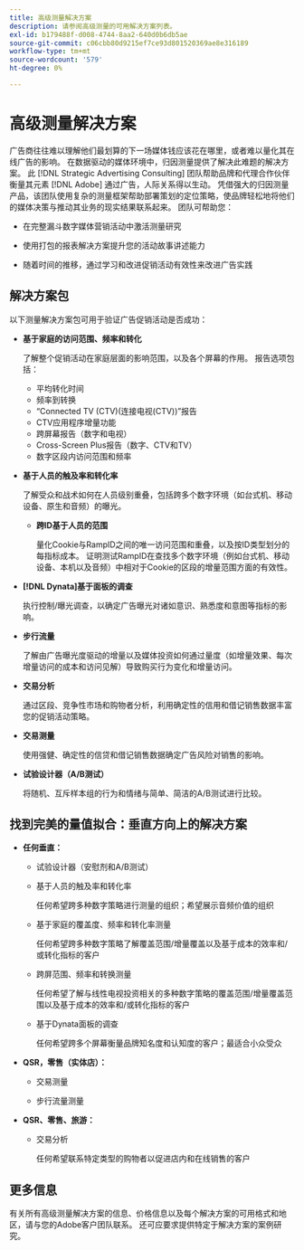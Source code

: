 ```yaml
---
title: 高级测量解决方案
description: 请参阅高级测量的可用解决方案列表。
exl-id: b179488f-d008-4744-8aa2-640d0b6db5ae
source-git-commit: c06cbb80d9215ef7ce93d801520369ae8e316189
workflow-type: tm+mt
source-wordcount: '579'
ht-degree: 0%

---
```


# 高级测量解决方案

广告商往往难以理解他们最划算的下一场媒体钱应该花在哪里，或者难以量化其在线广告的影响。 在数据驱动的媒体环境中，归因测量提供了解决此难题的解决方案。 此 [!DNL Strategic Advertising Consulting] 团队帮助品牌和代理合作伙伴衡量其元素 [!DNL Adobe] 通过广告，人际关系得以生动。 凭借强大的归因测量产品，该团队使用复杂的测量框架帮助部署策划的定位策略，使品牌轻松地将他们的媒体决策与推动其业务的现实结果联系起来。 团队可帮助您：

* 在完整漏斗数字媒体营销活动中激活测量研究

* 使用打包的报表解决方案提升您的活动故事讲述能力

* 随着时间的推移，通过学习和改进促销活动有效性来改进广告实践

## 解决方案包

以下测量解决方案包可用于验证广告促销活动是否成功：

* **基于家庭的访问范围、频率和转化**

  了解整个促销活动在家庭层面的影响范围，以及各个屏幕的作用。 报告选项包括：

   * 平均转化时间
   * 频率到转换
   * “Connected TV (CTV)(连接电视(CTV))”报告
   * CTV应用程序增量功能
   * 跨屏幕报告（数字和电视）
   * Cross-Screen Plus报告（数字、CTV和TV）
   * 数字区段内访问范围和频率

* **基于人员的触及率和转化率**

  了解受众和战术如何在人员级别重叠，包括跨多个数字环境（如台式机、移动设备、原生和音频）的曝光。

   * **跨ID基于人员的范围**

     量化Cookie与RampID之间的唯一访问范围和重叠，以及按ID类型划分的每指标成本。 证明测试RampID在查找多个数字环境（例如台式机、移动设备、本机以及音频）中相对于Cookie的区段的增量范围方面的有效性。

* **[!DNL Dynata]基于面板的调查**

  执行控制/曝光调查，以确定广告曝光对诸如意识、熟悉度和意图等指标的影响。

* **步行流量**

  了解由广告曝光度驱动的增量以及媒体投资如何通过量度（如增量效果、每次增量访问的成本和访问见解）导致购买行为变化和增量访问。

* **交易分析**

  通过区段、竞争性市场和购物者分析，利用确定性的信用和借记销售数据丰富您的促销活动策略。

* **交易测量**

  使用强健、确定性的信贷和借记销售数据确定广告风险对销售的影响。

* **试验设计器（A/B测试）**

  将随机、互斥样本组的行为和情绪与简单、简洁的A/B测试进行比较。

## 找到完美的量值拟合：垂直方向上的解决方案

* **任何垂直：**

   * 试验设计器（安慰剂和A/B测试）

   * 基于人员的触及率和转化率

     任何希望跨多种数字策略进行测量的组织；希望展示音频价值的组织

   * 基于家庭的覆盖度、频率和转化率测量

     任何希望跨多种数字策略了解覆盖范围/增量覆盖以及基于成本的效率和/或转化指标的客户

   * 跨屏范围、频率和转换测量

     任何希望了解与线性电视投资相关的多种数字策略的覆盖范围/增量覆盖范围以及基于成本的效率和/或转化指标的客户

   * 基于Dynata面板的调查

     任何希望跨多个屏幕衡量品牌知名度和认知度的客户；最适合小众受众

* **QSR，零售（实体店）：**

   * 交易测量

   * 步行流量测量

* **QSR、零售、旅游：**

   * 交易分析

     任何希望联系特定类型的购物者以促进店内和在线销售的客户

## 更多信息

有关所有高级测量解决方案的信息、价格信息以及每个解决方案的可用格式和地区，请与您的Adobe客户团队联系。 还可应要求提供特定于解决方案的案例研究。
